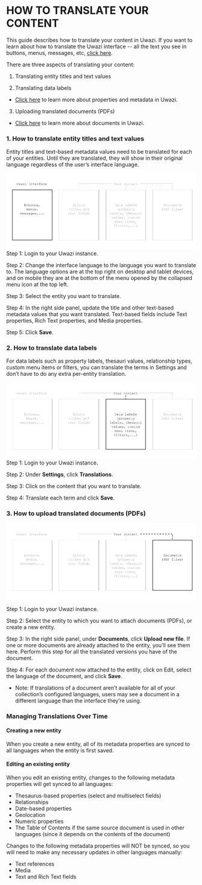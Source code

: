 # HOW TO TRANSLATE YOUR CONTENT 

This guide describes how to translate your content in Uwazi. If you want to learn about how to translate the Uwazi interface -- all the text you see in buttons, menus, messages, etc, [click here](https://uwazi.readthedocs.io/en/initial-setup/admin-docs/how-to-translate-the-Uwazi-interface.html).

There are three aspects of translating your content:
1.  Translating entity titles and text values

2.  Translating data labels
-   [Click here](https://uwazi.readthedocs.io/en/initial-setup/admin-docs/how-to-create-templates-and-add-properties.html) to learn more about properties and metadata in Uwazi.

3.  Uploading translated documents (PDFs)
-   [Click here](https://uwazi.readthedocs.io/en/initial-setup/admin-docs/how-to-upload-and-publish-documents.html) to learn more about documents in Uwazi.

### 1. How to translate entity titles and text values

Entity titles and text-based metadata values need to be translated for each of your entities. Until they are translated, they will show in their original language regardless of the user’s interface language.

![](images/image_91.jpg)
Step 1: Login to your Uwazi instance.

Step 2: Change the interface language to the language you want to translate to. The language options are at the top right on desktop and tablet devices, and on mobile they are at the bottom of the menu opened by the collapsed menu icon at the top left.

Step 3: Select the entity you want to translate.

Step 4: In the right side panel, update the title and other text-based metadata values that you want translated. Text-based fields include Text properties, Rich Text properties, and Media properties.

Step 5: Click **Save**.

### 2. How to translate data labels

For data labels such as property labels, thesauri values, relationship types, custom menu items or filters, you can translate the terms in Settings and don’t have to do any extra per-entity translation.

![](images/image_95.jpg)
Step 1: Login to your Uwazi instance.

Step 2: Under **Settings**, click **Translations**.

Step 3: Click on the content that you want to translate.

Step 4: Translate each term and click **Save**.

### 3. How to upload translated documents (PDFs)

![](images/image_96.jpg)

Step 1: Login to your Uwazi instance.

Step 2: Select the entity to which you want to attach documents (PDFs), or create a new entity.

Step 3: In the right side panel, under **Documents**, click **Upload new file**. If one or more documents are already attached to the entity, you’ll see them here. Perform this step for all the translated versions you have of the document.

Step 4: For each document now attached to the entity, click on Edit, select the language of the document, and click **Save**.
-   Note: If translations of a document aren’t available for all of your collection’s configured languages, users may see a document in a different language than the interface they’re using.

### Managing Translations Over Time

#### Creating a new entity
When you create a new entity, all of its metadata properties are synced to all languages when the entity is first saved. 

#### Editing an existing entity
When you edit an existing entity, changes to the following metadata properties will get synced to all languages:
* Thesaurus-based properties (select and multiselect fields)
* Relationships
* Date-based properties
* Geolocation
* Numeric properties
* The Table of Contents if the same source document is used in other languages (since it depends on the contents of the document)

Changes to the following metadata properties will NOT be synced, so you will need to make any necessary updates in other languages manually:
* Text references
* Media
* Text and Rich Text fields


